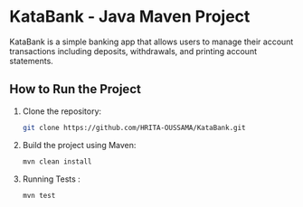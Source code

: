 # KataBank - Java Maven Project

KataBank is a simple banking app that allows users to manage their account transactions including deposits, withdrawals, and printing account statements.

## How to Run the Project

1. Clone the repository:
   ```sh
   git clone https://github.com/HRITA-OUSSAMA/KataBank.git

2. Build the project using Maven:
   ```sh
   mvn clean install

3. Running Tests :
   ```sh
   mvn test
   
